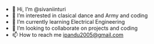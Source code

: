 - 👋 Hi, I’m @sivaniinturi
- 👀 I’m interested in clasical dance and Army and coding
- 🌱 I’m currently learning Electrical Engineering
- 💞️ I’m looking to collaborate on projects and coding
- 📫 How to reach me ipandu2005@gmail.com

<!---
sivaniinturi/sivaniinturi is a ✨ special ✨ repository because its `README.md` (this file) appears on your GitHub profile.
You can click the Preview link to take a look at your changes.
--->
